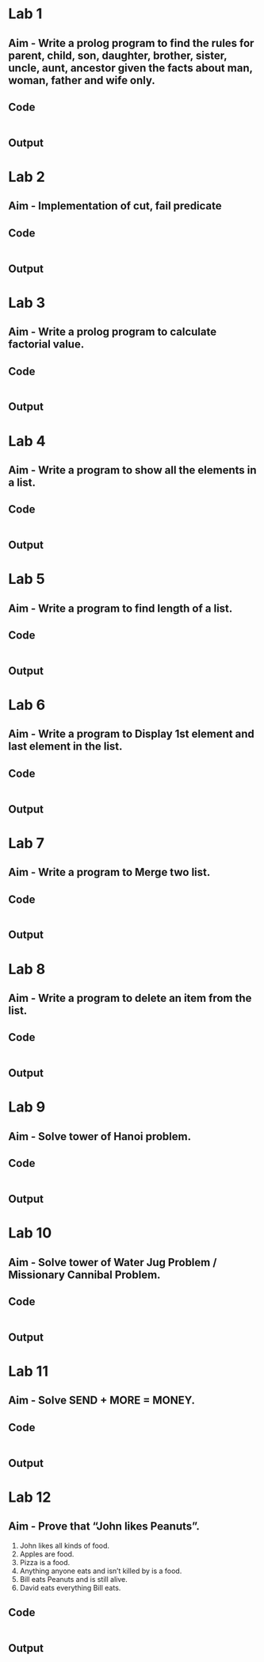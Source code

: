 # Lab 1
## Aim - Write a prolog program to find the rules for parent, child, son, daughter, brother, sister, uncle, aunt, ancestor given the facts about man, woman, father and wife only.
## Code
```pro
```
## Output

# Lab 2
## Aim - Implementation of cut, fail predicate
## Code
```pro
```
## Output

# Lab 3
## Aim - Write a prolog program to calculate factorial value.
## Code
```pro
```
## Output

# Lab 4
## Aim - Write a program to show all the elements in a list.
## Code
```pro
```
## Output

# Lab 5
## Aim - Write a program to find length of a list.
## Code
```pro
```
## Output

# Lab 6
## Aim - Write a program to Display 1st element and last element in the list.
## Code
```pro
```
## Output

# Lab 7
## Aim - Write a program to Merge two list.
## Code
```pro
```
## Output

# Lab 8
## Aim - Write a program to delete an item from the list.
## Code
```pro
```
## Output

# Lab 9
## Aim - Solve tower of Hanoi problem.
## Code
```pro
```
## Output

# Lab 10
## Aim - Solve tower of Water Jug Problem / Missionary Cannibal Problem.
## Code
```pro
```
## Output

# Lab 11
## Aim - Solve SEND + MORE = MONEY.
## Code
```pro
```
## Output

# Lab 12
## Aim - Prove that “John likes Peanuts”.
1. John likes all kinds of food.
2. Apples are food.
3. Pizza is a food.
4. Anything anyone eats and isn’t killed by is a food.
5. Bill eats Peanuts and is still alive.
6. David eats everything Bill eats.
## Code
```pro
```
## Output
```